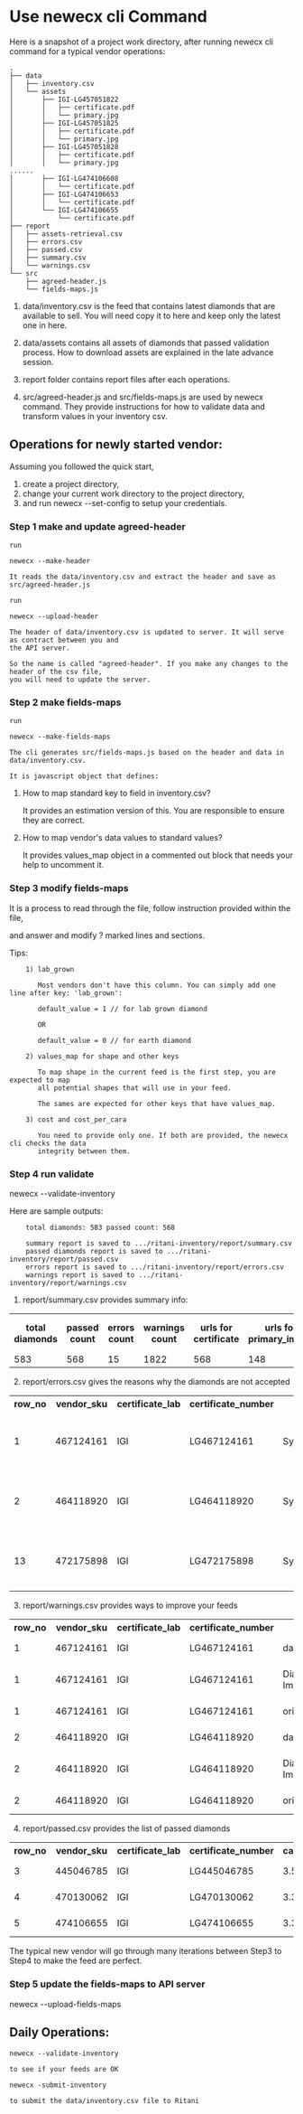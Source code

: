 # Use newecx cli Command

Here is a snapshot of a project work directory, after running newecx cli command for a typical vendor operations:

    .
    ├── data
    │   ├── inventory.csv
    │   └── assets
    │       ├── IGI-LG457051822
    │       │   ├── certificate.pdf
    │       │   └── primary.jpg
    │       ├── IGI-LG457051825
    │       │   ├── certificate.pdf
    │       │   └── primary.jpg
    │       ├── IGI-LG457051828
    │       │   ├── certificate.pdf
    │       │   └── primary.jpg
    ......
    │       ├── IGI-LG474106608
    │       │   └── certificate.pdf
    │       ├── IGI-LG474106653
    │       │   └── certificate.pdf
    │       └── IGI-LG474106655
    │           └── certificate.pdf
    ├── report
    │   ├── assets-retrieval.csv
    │   ├── errors.csv
    │   ├── passed.csv
    │   ├── summary.csv
    │   └── warnings.csv
    └── src
        ├── agreed-header.js
        └── fields-maps.js

1. data/inventory.csv is the feed that contains latest diamonds that are available to sell. You will need copy it to here and keep only the latest one in here.

2. data/assets contains all assets of diamonds that passed validation process. How to download assets are explained in the late advance session. 

3. report folder contains report files after each operations.

4. src/agreed-header.js and src/fields-maps.js are used by newecx command. They provide instructions for how to validate data and transform values in your inventory csv.

## Operations for newly started vendor:

Assuming you followed the quick start, 

1. create a project directory, 
2. change your current work directory to the project directory, 
3. and run newecx --set-config to setup your credentials.

### Step 1 make and update agreed-header

    run

    newecx --make-header

    It reads the data/inventory.csv and extract the header and save as src/agreed-header.js

    run

    newecx --upload-header

    The header of data/inventory.csv is updated to server. It will serve as contract between you and 
    the API server. 
    
    So the name is called "agreed-header". If you make any changes to the header of the csv file, 
    you will need to update the server.

### Step 2 make fields-maps

    run

    newecx --make-fields-maps

    The cli generates src/fields-maps.js based on the header and data in data/inventory.csv. 
    
    It is javascript object that defines:

1. How to map standard key to field in inventory.csv? 

    It provides an estimation version of this. You are responsible to ensure they are correct.

2. How to map vendor's data values to standard values? 

    It provides values_map object in a commented out block that needs your help to uncomment it.

### Step 3 modify fields-maps

   It is a process to read through the file, follow instruction provided within the file, 
   
   and answer and modify ? marked lines and sections.

   Tips:

        1) lab_grown

           Most vendors don't have this column. You can simply add one line after key: 'lab_grown':

           default_value = 1 // for lab grown diamond

           OR

           default_value = 0 // for earth diamond

        2) values_map for shape and other keys

           To map shape in the current feed is the first step, you are expected to map 
           all potential shapes that will use in your feed.

           The sames are expected for other keys that have values_map.

        3) cost and cost_per_cara

           You need to provide only one. If both are provided, the newecx cli checks the data 
           integrity between them.

### Step 4 run validate

   newecx --validate-inventory

   Here are sample outputs:

        total diamonds: 583 passed count: 568

        summary report is saved to .../ritani-inventory/report/summary.csv
        passed diamonds report is saved to .../ritani-inventory/report/passed.csv
        errors report is saved to .../ritani-inventory/report/errors.csv
        warnings report is saved to .../ritani-inventory/report/warnings.csv
    
   1) report/summary.csv provides summary info:

<table>
   <tr>
   <th>total diamonds</th><th>passed count</th><th>errors count</th><th>warnings count</th><th>urls for certificate</th><th>urls for primary_image</th><th>urls for primary_video</th><th>urls for 3d_360</th><th>urls for cutprofile</th><th>urls for plot</th><th>urls for alternate_image</th><th>urls for alternate_video</th>
   </tr>
   <tr>
<td>583</td><td>568</td><td>15</td><td>1822</td><td>568</td><td>148</td><td>0</td><td>0</td><td>0</td><td>0</td><td>0</td><td>0</td>
    </tr>
</table>


   2) report/errors.csv gives the reasons why the diamonds are not accepted

<table>
<tr>
<th>row_no</th><th>vendor_sku</th><th>certificate_lab</th><th>certificate_number</th><th>field</th><th>type</th><th>message</th>
</tr>
<tr>
<td>1</td><td>467124161</td><td>IGI</td><td>LG467124161</td><td>Symmetry</td><td>error</td><td>missing required value, key symmetry</td>
</tr>
<tr>
<td>2</td><td>464118920</td><td>IGI</td><td>LG464118920</td><td>Symmetry</td><td>error</td><td>missing required value, key symmetry</td>
</tr>
<tr>
<td>13</td><td>472175898</td><td>IGI</td><td>LG472175898</td><td>Symmetry</td><td>error</td><td>missing required value, key symmetry</td>
</tr>
<tr>
</table>



   3) report/warnings.csv provides ways to improve your feeds

<table>
<tr>
<th>row_no</th><th>vendor_sku</th><th>certificate_lab</th><th>certificate_number</th><th>field</th><th>type</th><th>message</th>
</tr>
<tr>
<td>1</td><td>467124161</td><td>IGI</td><td>LG467124161</td><td>days_to_ship</td><td>warning</td><td>value for days_to_ship is empty, but expected</td>
</tr>
<tr>
<td>1</td><td>467124161</td><td>IGI</td><td>LG467124161</td><td>Diamond Image</td><td>warning</td><td>value for orig_primary_image_url is empty, but expected</td>
</tr>
<tr>
<td>1</td><td>467124161</td><td>IGI</td><td>LG467124161</td><td>orig_video_url</td><td>warning</td><td>value for orig_video_url is empty, but expected</td>
</tr>
<tr>
<td>2</td><td>464118920</td><td>IGI</td><td>LG464118920</td><td>days_to_ship</td><td>warning</td><td>value for days_to_ship is empty, but expected</td>
</tr>
<tr>
<td>2</td><td>464118920</td><td>IGI</td><td>LG464118920</td><td>Diamond Image</td><td>warning</td><td>value for orig_primary_image_url is empty, but expected</td>
</tr>
<tr>
<td>2</td><td>464118920</td><td>IGI</td><td>LG464118920</td><td>orig_video_url</td><td>warning</td><td>value for orig_video_url is empty, but expected</td>
</tr>
</table>




   4) report/passed.csv provides the list of passed diamonds

<table>
<tr>
<th>row_no</th><th>vendor_sku</th><th>certificate_lab</th><th>certificate_number</th><th>carat</th><th>cost</th><th>date_time</th><th>checksum</th>
</tr>
<tr>
<td>3</td><td>445046785</td><td>IGI</td><td>LG445046785</td><td>3.5</td><td>7892.5</td><td>2021-06-21T23:40:10.595Z</td><td>rKvhKoHnxsSe6wZVD7WpOYi7dvS</td>
</tr>
<tr>
<td>4</td><td>470130062</td><td>IGI</td><td>LG470130062</td><td>3.34</td><td>11573.1</td><td>2021-06-21T23:40:10.595Z</td><td>wDEczGlCsKRvd6DlL3KCKzVjDuf</td>
</tr>
<tr>
<td>5</td><td>474106655</td><td>IGI</td><td>LG474106655</td><td>3.32</td><td>9860.4</td><td>2021-06-21T23:40:10.595Z</td><td>w3E8505MPS07KlTfMdduMOY2GOd</td>
</table>



The typical new vendor will go through many iterations between Step3 to Step4 to make the feed are perfect.

### Step 5 update the fields-maps to API server

   newecx --upload-fields-maps

## Daily Operations:

    newecx --validate-inventory

    to see if your feeds are OK

    newecx -submit-inventory

    to submit the data/inventory.csv file to Ritani


